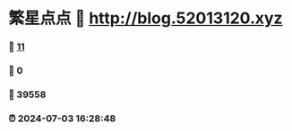 # 繁星点点 :link: http://blog.52013120.xyz 
### :page_facing_up: [11](http://blog.52013120.xyz/tag.html) 
### :speech_balloon: 0 
### :hibiscus: 39558 
### :alarm_clock: 2024-07-03 16:28:48 
